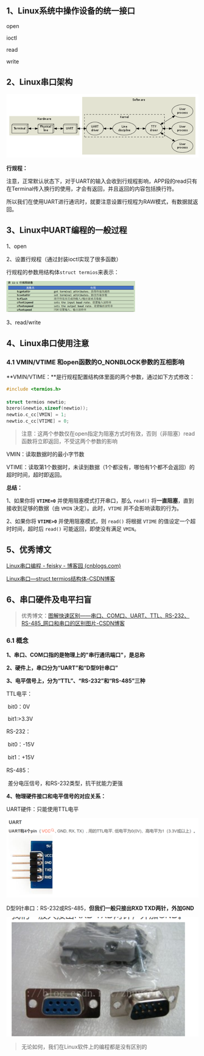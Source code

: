 ## 1、Linux系统中操作设备的统一接口

open

ioctl

read

write

## 2、Linux串口架构

![image-20240913144855059](../../../6.图片/image-20240913144855059.png)

**行规程：**

​	注意，正常默认状态下，对于UART的输入会收到行规程影响，APP段的read只有在Terminal传入换行的使用，才会有返回，并且返回的内容包括换行符。

​	所以我们在使用UART进行通讯时，就要注意设置行规程为RAW模式，有数据就返回。

## 3、Linux中UART编程的一般过程

1、open

2、设置行规程（通过封装ioctl实现了很多函数）

行规程的参数用结构体`struct termios`来表示：

<img src="../../../6.图片/image-20240913145414733.png" alt="image-20240913145414733" style="zoom:33%;" />

3、read/write

## 4、Linux串口使用注意

### 4.1 VMIN/VTIME 和open函数的O_NONBLOCK参数的互相影响

**VMIN/VTIME：**是行规程配置结构体里面的两个参数，通过如下方式修改：

```c
#include <termios.h>

struct termios newtio;
bzero(&newtio,sizeof(newtio));
newtio.c_cc[VMIN] = 1;
newtio.c_cc[VTIME] = 0;
```

> 注意：这两个参数仅在open指定为阻塞方式时有效，否则（非阻塞）read函数将立即返回，不受这两个参数的影响

VMIN：读取数据时的最小字节数

VTIME：读取第1个数据时，未读到数据（1个都没有，哪怕有1个都不会返回）的超时时间，超时即返回。

**总结：**

1、如果你将 **`VTIME=0`** 并使用阻塞模式打开串口，那么 `read()` 将**一直阻塞**，直到接收到足够的数据（由 `VMIN` 决定）。此时，`VTIME` 并不会影响读取的行为。

2、如果你将 **`VTIME>0`** 并使用阻塞模式，则 `read()` 将根据 `VTIME` 的值设定一个超时时间，超时后 `read()` 可能返回，即使没有满足 `VMIN`。

## 5、优秀博文



[Linux串口编程 - feisky - 博客园 (cnblogs.com)](https://www.cnblogs.com/feisky/archive/2010/05/21/1740893.html)

[Linux串口—struct termios结构体-CSDN博客](https://blog.csdn.net/yemingzhu163/article/details/5897156)

## 6、串口硬件及电平扫盲

> 优秀博文：[图解快速区别——串口、COM口、UART、TTL、RS-232、RS-485_网口和串口的区别图片-CSDN博客](https://blog.csdn.net/zhuguanlin121/article/details/119137872)

### 6.1 概念

**1、串口、COM口指的是物理上的"串行通讯端口"，是总称**

**2、硬件上，串口分为“UART”和“D型9针串口”**

**3、电平信号上，分为“TTL”、“RS-232”和“RS-485”三种**

TTL电平：

​	bit0：0V

​	bit1:>3.3V

RS-232：

​	bit0：-15V

​	bit1：+15V

RS-485：

​	差分电压信号，和RS-232类型，抗干扰能力更强

**4、物理硬件接口和电平信号的对应关系：**

UART硬件：只能使用TTL电平

![image-20240913212957581](../../../6.图片/image-20240913212957581.png)

D型9针串口：RS-232或RS-485，**但我们一般只接出RXD TXD两针，外加GND**

![image-20240913213042525](../../../6.图片/image-20240913213042525.png)

> 无论如何，我们在Linux软件上的编程都是没有区别的